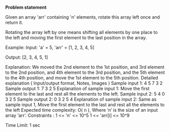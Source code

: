 **Problem statement**

Given an array 'arr' containing 'n' elements, rotate this array left once and return it.



Rotating the array left by one means shifting all elements by one place to the left and moving the first element to the last position in the array.



Example:
Input: 'a' = 5, 'arr' = [1, 2, 3, 4, 5]

Output: [2, 3, 4, 5, 1]

Explanation: We moved the 2nd element to the 1st position, and 3rd element to the 2nd position, and 4th element to the 3rd position, and the 5th element to the 4th position, and move the 1st element to the 5th position.
Detailed explanation ( Input/output format, Notes, Images )
Sample input 1:
4
5 7 3 2
Sample output 1:
7 3 2 5
Explanation of sample input 1:
Move the first element to the last and rest all the elements to the left.
Sample input 2:
5
4 0 3 2 5
Sample output 2:
0 3 2 5 4
Explanation of sample input 2:
Same as sample input 1, Move the first element to the last and rest all the elements to the left
Expected time complexity:
O( n ), Where ‘n’ is the size of an input array ‘arr’.
Constraints :
1 <= 'n' <= 10^5
1 <= 'arr[i] <= 10^9

Time Limit: 1 sec
